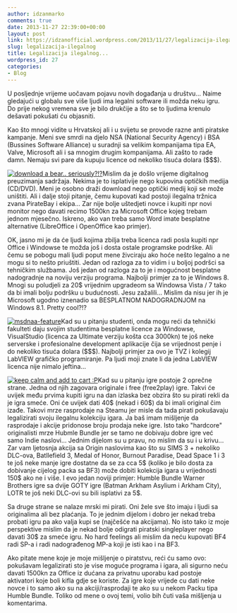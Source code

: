 ```yaml
---
author: idzanmarko
comments: true
date: 2013-11-27 22:39:00+00:00
layout: post
link: https://idzanofficial.wordpress.com/2013/11/27/legalizacija-ilegalnog/
slug: legalizacija-ilegalnog
title: Legalizacija ilegalnog...
wordpress_id: 27
categories:
- Blog
---
```


U posljednje vrijeme uočavam pojavu novih događanja u društvu... Naime gledajući u globalu sve više ljudi ima legalni software ili možda neku igru. Do prije nekog vremena sve je bilo drukčije a što se to ljudima krenulo dešavati pokušati ću objasniti.  
  
Kao što mnogi vidite u Hrvatskoj ali i u svijetu se provode razne anti piratske kampanje. Meni sve smrdi na djelo NSA (National Security Agency) i BSA (Bussines Software Alliance) u suradnji sa velikim kompanijama tipa EA, Valve, Microsoft ali i sa mnogim drugim kompanijama. Ali zašto to rade damn. Nemaju svi pare da kupuju licence od nekoliko tisuća dolara ($$$).  
  
[![download a bear.. seriously?!?](http://markoidzan.from.hr/wp-content/uploads/2013/11/Illegal+Downloading..+http+www.youtube.com+watch+v+0yHrT80gybA_5b3d4f_3535275-373x250.jpg)](http://markoidzan.from.hr/wp-content/uploads/2013/11/Illegal+Downloading..+http+www.youtube.com+watch+v+0yHrT80gybA_5b3d4f_3535275.jpg)Mislim da je došlo vrijeme digitalnog preuzimanja sadržaja. Nekima je to isplativije nego kupovina optičkih medija (CD/DVD). Meni je osobno draži download nego optički medij koji se može uništiti. Ali i dalje stoji pitanje, čemu kupovati kad postoji ilegalna tržnica zvana PirateBay i ekipa... Zar nije bolje uštedjeti novce i kupiti npr novi monitor nego davati recimo 1500kn za Microsoft Office kojeg trebam jednom mjesečno. Iskreno, ako van treba samo Word imate besplatne alternative (LibreOffice i OpenOffice kao primjer).  
  
OK, jasno mi je da će ljudi kojima zbilja treba licenca radi posla kupiti npr Office i Windowse te možda još i dosta ostale programske podrške. Ali čemu se pobogu mali ljudi poput mene živciraju ako hoće nešto legalno a ne mogu si to nešto priuštiti. Jedan od razloga za to vidim i u boljoj podršci sa tehničkim službama. Još jedan od razloga za to je i mogućnost besplatne nadogradnje na noviju verziju programa. Najbolji primjer za to je Windows 8. Mnogi su poludjeli za 20$ vrijednim upgradeom sa Windowsa Vista / 7 tako da bi imali bolju podršku u budućnosti. Jesu zažalili... Mislim da nisu jer ih je Microsoft ugodno iznenadio sa BESPLATNOM NADOGRADNJOM na Windows 8.1. Pretty cool?!?  
  
[![msdnaa-feature](http://markoidzan.from.hr/wp-content/uploads/2013/11/msdnaa-feature-373x200.jpg)](http://markoidzan.from.hr/wp-content/uploads/2013/11/msdnaa-feature.jpg)Kad su u pitanju studenti, onda mogu reći da tehnički fakulteti daju svojim studentima besplatne licence za Windowse, VisualStudio (licenca za Ultimate verziju košta cca 3000kn) te još neke serverske i profesionalne development aplikacije čija se vrijednost penje i do nekoliko tisuća dolara ($$$). Najbolji primjer za ovo je TVZ i kolegij LabVIEW grafičko programiranje. Pa ljudi moji znate li da jedna LabVIEW licenca nije nimalo jeftina...  
  
[![keep calm and add to cart :P](http://markoidzan.from.hr/wp-content/uploads/2013/11/4875cbc222c6bc7bd16e3c54fc599e29.jpg)](http://markoidzan.from.hr/wp-content/uploads/2013/11/4875cbc222c6bc7bd16e3c54fc599e29.jpg)Kad su u pitanju igre postoje 2 oprečne strane. Jedna od njih zagovara originale i free (free2play) igre. Takvi će uvijek među prvima kupiti igru na dan izlaska bez obzira što su pirati rekli da je igra smeće. Oni će uvijek dati 40$ (nekad i 60$) da bi imali original čim izađe. Takovi mrze rasprodaje na Steamu jer misle da tada pirati pokušavaju legalizirati svoju ilegalnu kolekciju igara. Ja baš imam mišljenje da rasprodaje i akcije pridonose broju prodaja neke igre. Isto tako "hardcore" originalisti mrze Hubmle Bundle jer se tamo ne dobivaju dobre igre već samo Indie naslovi... Jednim dijelom su u pravu, no mislim da su i u krivu... Zar vam ljetosnja akcija sa Origin naslovima kao što su SIMS 3 + nekoliko DLC-ova, Batllefield 3, Medal of Honor, Burnout Paradise, Dead Space 1 i 3 te još neke manje igre dostatne da se za cca 5$ (koliko je bilo dosta za dobivanje cijelog packa sa BF3) može dobiti kolekcija igara u vrijednosti 150$ ako ne i više. I evo jedan noviji primjer: Humble Bundle Warner Brothers igre sa dvije GOTY igre (Batman Arkham Asylium i Arkham City), LOTR te još neki DLC-ovi su bili isplativi za 5$.  
  
Sa druge strane se nalaze mrski mi pirati. Oni žele sve što imaju i ljudi sa originalima ali bez plaćanja. To je jednim dijelom i dobro jer nekad treba probati igru pa ako valja kupi se (najčešće na akcijama). No isto tako iz moje perspektive mislim da je nekad bolje odigrati piratski singleplayer nego davati 30$ za smeće igru. No hard feelings ali mislim da neću kupovati BF4 radi SP-a i radi nadograđenog MP-a koji je isti kao i na BF3.  
  
Ako pitate mene koje je moje mišljenje o piratstvu, reći ću samo ovo: pokušavam legalizirati sto je vise moguće programa i igara, ali sigurno neću davati 1500kn za Office iz dućana za privatnu uporabu kad postoje aktivatori koje boli kifla gdje se koriste. Za igre koje vrijede cu dati neke novce i to samo ako su na akciji/rasprodaji te ako su u nekom Packu tipa Humble Bundle. Toliko od mene o ovoj temi, volio bih čuti vaša mišljenja u komentarima.
